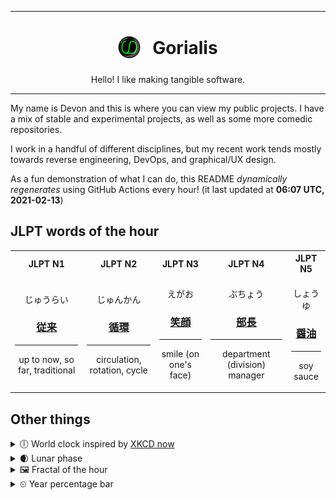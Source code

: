 ***

<h1 align="center">
<sub>
    <img src="readme/resources/avatar.png" height="36">
</sub>
&nbsp;
Gorialis
</h1>
<p align="center">
Hello! I like making tangible software.
</p>

***

My name is Devon and this is where you can view my public projects. I have a mix of stable and experimental projects, as well as some more comedic repositories.

I work in a handful of different disciplines, but my recent work tends mostly towards reverse engineering, DevOps, and graphical/UX design.

As a fun demonstration of what I can do, this README *dynamically regenerates* using GitHub Actions every hour! (it last updated at **06:07 UTC, 2021-02-13**)

<h2>JLPT words of the hour</h2>
<table>
    <tr>
        <th>JLPT N1</th>
        <th>JLPT N2</th>
        <th>JLPT N3</th>
        <th>JLPT N4</th>
        <th>JLPT N5</th>
    </tr>
    <tr>
        <td>
            <p align="center">じゅうらい</p>
            <h3 align="center"><b><a href="https://jisho.org/search/%E5%BE%93%E6%9D%A5">従来</a></b></h3>
            <hr>
            <p align="center">up to now,<wbr> so far,<wbr> traditional</p>
        </td>
        <td>
            <p align="center">じゅんかん</p>
            <h3 align="center"><b><a href="https://jisho.org/search/%E5%BE%AA%E7%92%B0">循環</a></b></h3>
            <hr>
            <p align="center">circulation,<wbr> rotation,<wbr> cycle</p>
        </td>
        <td>
            <p align="center">えがお</p>
            <h3 align="center"><b><a href="https://jisho.org/search/%E7%AC%91%E9%A1%94">笑顔</a></b></h3>
            <hr>
            <p align="center">smile (on one's face)</p>
        </td>
        <td>
            <p align="center">ぶちょう</p>
            <h3 align="center"><b><a href="https://jisho.org/search/%E9%83%A8%E9%95%B7">部長</a></b></h3>
            <hr>
            <p align="center">department (division) manager</p>
        </td>
        <td>
            <p align="center">しょうゆ</p>
            <h3 align="center"><b><a href="https://jisho.org/search/%E9%86%A4%E6%B2%B9">醤油</a></b></h3>
            <hr>
            <p align="center">soy sauce</p>
        </td>
    </tr>
</table>

<h2>Other things</h2>
<details>
<summary>🕕  World clock inspired by <a href="https://xkcd.com/now">XKCD now</a></summary>

> <img src="generated/now.png" width="512">

</details>
<details>
<summary>🌒 Lunar phase</summary>

The moon is approximately 7.17% through its phase (Waxing Crescent).

</details>
<details>
<summary>&#x1f5bc; Fractal of the hour</summary>

> <img src="generated/fractal.png" width="512">

</details>
<details>
<summary>&#x23f2; Year percentage bar</summary>
<pre><code>2021 [██▁▁▁▁▁▁▁▁▁▁▁▁▁▁▁▁▁▁] 11.85%</code></pre>
</details>
